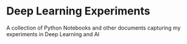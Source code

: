 # Deep Learning Experiments

A collection of Python Notebooks and other documents capturing my experiments in Deep Learning and AI
